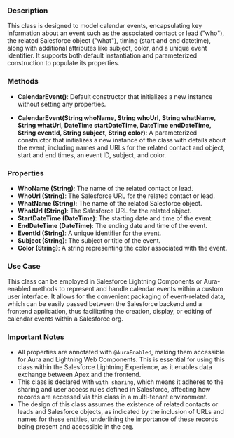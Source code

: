 ### Description

This class is designed to model calendar events, encapsulating key information about an event such as the associated contact or lead ("who"), the related Salesforce object ("what"), timing (start and end datetime), along with additional attributes like subject, color, and a unique event identifier. It supports both default instantiation and parameterized construction to populate its properties.

### Methods

- **CalendarEvent()**: Default constructor that initializes a new instance without setting any properties.
  
- **CalendarEvent(String whoName, String whoUrl, String whatName, String whatUrl, DateTime startDateTime, DateTime endDateTime, String eventId, String subject, String color)**: A parameterized constructor that initializes a new instance of the class with details about the event, including names and URLs for the related contact and object, start and end times, an event ID, subject, and color.

### Properties

- **WhoName (String)**: The name of the related contact or lead.
- **WhoUrl (String)**: The Salesforce URL for the related contact or lead.
- **WhatName (String)**: The name of the related Salesforce object.
- **WhatUrl (String)**: The Salesforce URL for the related object.
- **StartDateTime (DateTime)**: The starting date and time of the event.
- **EndDateTime (DateTime)**: The ending date and time of the event.
- **EventId (String)**: A unique identifier for the event.
- **Subject (String)**: The subject or title of the event.
- **Color (String)**: A string representing the color associated with the event.

### Use Case

This class can be employed in Salesforce Lightning Components or Aura-enabled methods to represent and handle calendar events within a custom user interface. It allows for the convenient packaging of event-related data, which can be easily passed between the Salesforce backend and a frontend application, thus facilitating the creation, display, or editing of calendar events within a Salesforce org.

### Important Notes

- All properties are annotated with `@AuraEnabled`, making them accessible for Aura and Lightning Web Components. This is essential for using this class within the Salesforce Lightning Experience, as it enables data exchange between Apex and the frontend.
- This class is declared with `with sharing`, which means it adheres to the sharing and user access rules defined in Salesforce, affecting how records are accessed via this class in a multi-tenant environment.
- The design of this class assumes the existence of related contacts or leads and Salesforce objects, as indicated by the inclusion of URLs and names for these entities, underlining the importance of these records being present and accessible in the org.